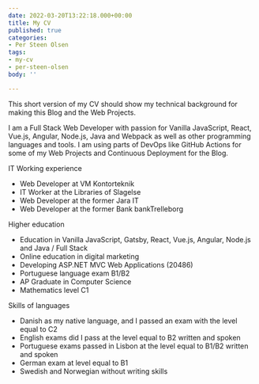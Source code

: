 ```yaml
---
date: 2022-03-20T13:22:18.000+00:00
title: My CV
published: true
categories:
- Per Steen Olsen
tags:
- my-cv
- per-steen-olsen
body: ''

---
```

This short version of my CV should show my technical background for making this Blog and the Web Projects.

I am a Full Stack Web Developer with passion for Vanilla JavaScript, React, Vue.js, Angular, Node.js, Java and Webpack as well as other programming languages and tools. I am using parts of DevOps like GitHub Actions for some of my Web Projects and Continuous Deployment for the Blog. 

IT Working experience

* Web Developer at VM Kontorteknik
* IT Worker at the Libraries of Slagelse
* Web Developer at the former Jara IT
* Web Developer at the former Bank bankTrelleborg

Higher education

* Education in Vanilla JavaScript, Gatsby, React, Vue.js, Angular, Node.js and Java / Full Stack
* Online education in digital marketing
* Developing ASP.NET MVC Web Applications (20486)
* Portuguese language exam B1/B2
* AP Graduate in Computer Science
* Mathematics level C1

Skills of languages

* Danish as my native language, and I passed an exam with the level equal to C2
* English exams did I pass at the level equal to B2 written and spoken
* Portuguese exams passed in Lisbon at the level equal to B1/B2 written and spoken
* German exam at level equal to B1
* Swedish and Norwegian without writing skills